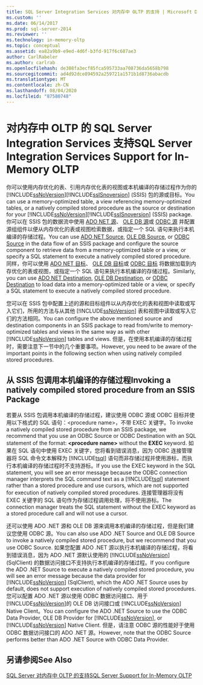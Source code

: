 ```yaml
---
title: SQL Server Integration Services 对内存中 OLTP 的支持 | Microsoft Docs
ms.custom: ''
ms.date: 06/14/2017
ms.prod: sql-server-2014
ms.reviewer: ''
ms.technology: in-memory-oltp
ms.topic: conceptual
ms.assetid: ea82a9b9-e9ed-4d6f-b3fd-917f6c687ae3
author: CarlRabeler
ms.author: carlrab
ms.openlocfilehash: de308fa3ecf85fca595733aa708736da5658b798
ms.sourcegitcommit: ad4d92dce894592a259721a1571b1d8736abacdb
ms.translationtype: MT
ms.contentlocale: zh-CN
ms.lasthandoff: 08/04/2020
ms.locfileid: "87580748"
---
```

# <a name="sql-server-integration-services-support-for-in-memory-oltp"></a><span data-ttu-id="5aa04-102">对内存中 OLTP 的 SQL Server Integration Services 支持</span><span class="sxs-lookup"><span data-stu-id="5aa04-102">SQL Server Integration Services Support for In-Memory OLTP</span></span>
  <span data-ttu-id="5aa04-103">你可以使用内存优化的表、引用内存优化表的视图或本机编译的存储过程作为你的 [!INCLUDE[ssNoVersion](../../includes/ssnoversion-md.md)][!INCLUDE[ssISnoversion](../../includes/ssisnoversion-md.md)] (SSIS) 包的源或目标。</span><span class="sxs-lookup"><span data-stu-id="5aa04-103">You can use a memory-optimized table, a view referencing memory-optimized tables, or a natively compiled stored procedure as the source or destination for your [!INCLUDE[ssNoVersion](../../includes/ssnoversion-md.md)][!INCLUDE[ssISnoversion](../../includes/ssisnoversion-md.md)] (SSIS) package.</span></span> <span data-ttu-id="5aa04-104">你可以在 SSIS 包的数据流中使用 [ADO NET 源](../../integration-services/data-flow/ado-net-source.md)、 [OLE DB 源](../../integration-services/data-flow/ole-db-source.md)或 [ODBC 源](../../integration-services/data-flow/odbc-source.md) 并配置源组组件以便从内存优化的表或视图检索数据，或指定一个 SQL 语句来执行本机编译的存储过程。</span><span class="sxs-lookup"><span data-stu-id="5aa04-104">You can use [ADO NET Source](../../integration-services/data-flow/ado-net-source.md), [OLE DB Source](../../integration-services/data-flow/ole-db-source.md), or [ODBC Source](../../integration-services/data-flow/odbc-source.md) in the data flow of an SSIS package and configure the source component to retrieve data from a memory-optimized table or a view, or specify a SQL statement to execute a natively compiled stored procedure.</span></span> <span data-ttu-id="5aa04-105">同样，你可以使用 [ADO NET 目标](../../integration-services/data-flow/ado-net-destination.md)、 [OLE DB 目标](../../integration-services/data-flow/ole-db-destination.md)或 [ODBC 目标](../../integration-services/data-flow/odbc-destination.md) 将数据加载到内存优化的表或视图，或指定一个 SQL 语句来执行本机编译的存储过程。</span><span class="sxs-lookup"><span data-stu-id="5aa04-105">Similarly, you can use [ADO NET Destination](../../integration-services/data-flow/ado-net-destination.md), [OLE DB Destination](../../integration-services/data-flow/ole-db-destination.md), or [ODBC Destination](../../integration-services/data-flow/odbc-destination.md) to load data into a memory-optimized table or a view, or specify a SQL statement to execute a natively compiled stored procedure.</span></span>  
  
 <span data-ttu-id="5aa04-106">您可以在 SSIS 包中配置上述的源和目标组件以从内存优化的表和视图中读取或写入它们，所用的方法与从其他 [!INCLUDE[ssNoVersion](../../includes/ssnoversion-md.md)] 表和视图中读取或写入它们的方法相同。</span><span class="sxs-lookup"><span data-stu-id="5aa04-106">You can configure the above mentioned source and destination components in an SSIS package to read from/write to memory-optimized tables and views in the same way as with other [!INCLUDE[ssNoVersion](../../includes/ssnoversion-md.md)] tables and views.</span></span> <span data-ttu-id="5aa04-107">但是，在使用本机编译的存储过程时，需要注意下一节中的几个重要事项。</span><span class="sxs-lookup"><span data-stu-id="5aa04-107">However, you need to be aware of the important points in the following section when using natively compiled stored procedures.</span></span>  
  
## <a name="invoking-a-natively-compiled-stored-procedure-from-an-ssis-package"></a><span data-ttu-id="5aa04-108">从 SSIS 包调用本机编译的存储过程</span><span class="sxs-lookup"><span data-stu-id="5aa04-108">Invoking a natively compiled stored procedure from an SSIS Package</span></span>  
 <span data-ttu-id="5aa04-109">若要从 SSIS 包调用本机编译的存储过程，建议使用 ODBC 源或 ODBC 目标并使用以下格式的 SQL 语句：\<procedure name>，不带 EXEC 关键字。</span><span class="sxs-lookup"><span data-stu-id="5aa04-109">To invoke a natively compiled stored procedure from an SSIS package, we recommend that you use an ODBC Source or ODBC Destination with an SQL statement of the format: **\<procedure name>** without the **EXEC** keyword.</span></span> <span data-ttu-id="5aa04-110">如果在 SQL 语句中使用 EXEC 关键字，您将看到错误消息，因为 ODBC 连接管理器将 SQL 命令文本解释为 [!INCLUDE[tsql](../../includes/tsql-md.md)] 语句而非存储过程并使用游标，而执行本机编译的存储过程时不支持游标。</span><span class="sxs-lookup"><span data-stu-id="5aa04-110">If you use the EXEC keyword in the SQL statement, you will see an error message because the ODBC connection manager interprets the SQL command text as a [!INCLUDE[tsql](../../includes/tsql-md.md)] statement rather than a stored procedure and use cursors, which are not supported for execution of natively compiled stored procedures.</span></span> <span data-ttu-id="5aa04-111">连接管理器将没有 EXEC 关键字的 SQL 语句作为存储过程调用处理，将不使用游标。</span><span class="sxs-lookup"><span data-stu-id="5aa04-111">The connection manager treats the SQL statement without the EXEC keyword as a stored procedure call and will not use a cursor.</span></span>  
  
 <span data-ttu-id="5aa04-112">还可以使用 ADO .NET 源和 OLE DB 源来调用本机编译的存储过程，但是我们建议您使用 ODBC 源。</span><span class="sxs-lookup"><span data-stu-id="5aa04-112">You can also use ADO .NET Source and OLE DB Source to invoke a natively compiled stored procedure, but we recommend that you use ODBC Source.</span></span> <span data-ttu-id="5aa04-113">如果您配置 ADO .NET 源以执行本机编译的存储过程，将看到错误消息，因为 ADO .NET 源默认使用的 [!INCLUDE[ssNoVersion](../../includes/ssnoversion-md.md)] (SqlClient) 的数据访问接口不支持执行本机编译的存储过程。</span><span class="sxs-lookup"><span data-stu-id="5aa04-113">If you configure the ADO .NET Source to execute a natively compiled stored procedure, you will see an error message because the data provider for [!INCLUDE[ssNoVersion](../../includes/ssnoversion-md.md)] (SqlClient), which the ADO .NET Source uses by default, does not support execution of natively compiled stored procedures.</span></span> <span data-ttu-id="5aa04-114">您可以配置 ADO .NET 源以使用 ODBC 数据访问接口、用于 [!INCLUDE[ssNoVersion](../../includes/ssnoversion-md.md)]的 OLE DB 访问接口或 [!INCLUDE[ssNoVersion](../../includes/ssnoversion-md.md)] Native Client。</span><span class="sxs-lookup"><span data-stu-id="5aa04-114">You can configure the ADO .NET Source to use the ODBC Data Provider, OLE DB Provider for [!INCLUDE[ssNoVersion](../../includes/ssnoversion-md.md)], or [!INCLUDE[ssNoVersion](../../includes/ssnoversion-md.md)] Native Client.</span></span> <span data-ttu-id="5aa04-115">但是，请注意 ODBC 源的性能好于使用 ODBC 数据访问接口的 ADO .NET 源。</span><span class="sxs-lookup"><span data-stu-id="5aa04-115">However, note that the ODBC Source performs better than ADO .NET Source with ODBC Data Provider.</span></span>  
  
## <a name="see-also"></a><span data-ttu-id="5aa04-116">另请参阅</span><span class="sxs-lookup"><span data-stu-id="5aa04-116">See Also</span></span>  
 [<span data-ttu-id="5aa04-117">SQL Server 对内存中 OLTP 的支持</span><span class="sxs-lookup"><span data-stu-id="5aa04-117">SQL Server Support for In-Memory OLTP</span></span>](sql-server-support-for-in-memory-oltp.md)  
  
  
